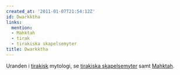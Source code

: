 ```yaml
---
created_at: '2011-01-07T21:54:12Z'
id: Dwarkktha
links:
  mention:
  - Mahktah
  - tirak
  - tirakiska skapelsemyter
title: Dwarkktha
---
```


Uranden i [tirakisk] mytologi, se [tirakiska skapelsemyter] samt [Mahktah].

  [tirakisk]: tirak
  [tirakiska skapelsemyter]: tirakiska_skapelsemyter
  [Mahktah]: Mahktah